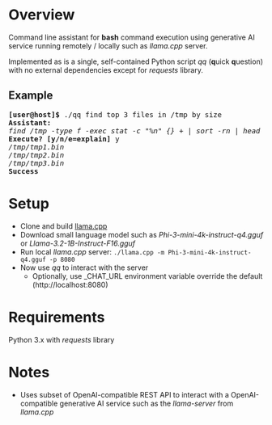Overview
========

Command line assistant for **bash** command execution using generative AI service running remotely / locally such as *llama.cpp* server.

Implemented as is a single, self-contained Python script *qq* (**q**uick **q**uestion) with no external dependencies except for *requests* library.

Example
-------

<pre>
<b>[user@host]$</b> ./qq find top 3 files in /tmp by size
<b>Assistant:</b>
<i>find /tmp -type f -exec stat -c "%n" {} + | sort -rn | head -3</i>
<b>Execute? [y/n/e=explain]</b> y
<i>/tmp/tmp1.bin</i>
<i>/tmp/tmp2.bin</i>
<i>/tmp/tmp3.bin</i>
<b>Success</b>
</pre>

Setup
=====

* Clone and build [llama.cpp](https://github.com/ggml-org/llama.cpp)
* Download small language model such as *Phi-3-mini-4k-instruct-q4.gguf* or *Llama-3.2-1B-Instruct-F16.gguf* 
* Run local *llama.cpp* server: `./llama.cpp -m Phi-3-mini-4k-instruct-q4.gguf -p 8080`
* Now use *qq* to interact with the server
  * Optionally, use _CHAT_URL environment variable override the default (http://localhost:8080)


Requirements
============

Python 3.x with *requests* library


Notes
======
* Uses subset of OpenAI-compatible REST API to interact with a OpenAI-compatible generative AI service such as the *llama-server* from *llama.cpp*
